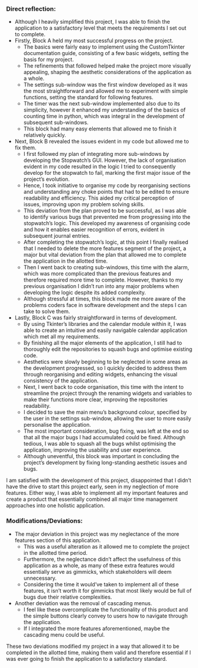 ### Direct reflection:



* Although I heavily simplified this project, I was able to finish the application to a satisfactory level that meets the requirements I set out to complete. 
* Firstly, Block A held my most successful progress on the project.
    * The basics were fairly easy to implement using the CustomTkinter documentation guide, consisting of a few basic widgets, setting the basis for my project.
    * The refinements that followed helped make the project more visually appealing, shaping the aesthetic considerations of the application as a whole.
    * The settings sub-window was the first window developed as it was the most straightforward and allowed me to experiment with simple functions, setting the standard for following features.
    * The timer was the next sub-window implemented also due to its simplicity, however it enhanced my understanding of the basics of counting time in python, which was integral in the development of subsequent sub-windows.
    * This block had many easy elements that allowed me to finish it relatively quickly.
* Next, Block B revealed the issues evident in my code but allowed me to fix them.
    * I first followed my plan of integrating more sub-windows by developing the Stopwatch’s GUI. However, the lack of organisation evident in my code resulted in the logic I tried to consequently develop for the stopwatch to fail, marking the first major issue of the project’s evolution.
    * Hence, I took initiative to organise my code by reorganising sections and understanding any choke points that had to be edited to ensure readability and efficiency. This aided my critical perception of issues, improving upon my problem solving skills.
    * This deviation from the plan proved to be successful, as I was able to identify various bugs that prevented me from progressing into the stopwatch’s logic. This developed my awareness of organising code and how it enables easier recognition of errors, evident in subsequent journal entries.
    * After completing the stopwatch’s logic, at this point I finally realised that I needed to delete the more features segment of the project, a major but vital deviation from the plan that allowed me to complete the application in the allotted time. 
    * Then I went back to creating sub-windows, this time with the alarm, which was more complicated than the previous features and therefore required more time to complete. However, thanks to my previous organisation I didn’t run into any major problems when developing the logic despite its added complexity.
    * Although stressful at times, this block made me more aware of the problems coders face in software development and the steps I can take to solve them.
* Lastly, Block C was fairly straightforward in terms of development.
    * By using Tkinter’s libraries and the calendar module within it, I was able to create an intuitive and easily navigable calendar application which met all my requirements.
    * By finishing all the major elements of the application, I still had to thoroughly edit the repositories to squash bugs and optimise existing code. 
    * Aesthetics were slowly beginning to be neglected in some areas as the development progressed, so I quickly decided to address them through reorganising and editing widgets, enhancing the visual consistency of the application.
    * Next, I went back to code organisation, this time with the intent to streamline the project through the renaming widgets and variables to make their functions more clear, improving the repositories readability.
    * I decided to save the main menu’s background colour, specified by the user in the settings sub-window, allowing the user to more easily personalise the application.
    * The most important consideration, bug fixing, was left at the end so that all the major bugs I had accumulated could be fixed. Although tedious, I was able to squash all the bugs whilst optimising the application, improving the usability and user experience.
    * Although uneventful, this block was important in concluding the project’s development by fixing long-standing aesthetic issues and bugs.

I am satisfied with the development of this project, disappointed that I didn’t have the drive to start this project early, seen in my neglection of more features. Either way, I was able to implement all my important features and create a product that essentially combined all major time management approaches into one holistic application. 


### Modifications/Deviations:



* The major deviation in this project was my neglectance of the more features section of this application.
    * This was a useful alteration as it allowed me to complete the project in the allotted time period.
    * Furthermore, the neglectance didn’t affect the usefulness of this application as a whole, as many of these extra features would essentially serve as gimmicks, which stakeholders will deem unnecessary.
    * Considering the time it would’ve taken to implement all of these features, it isn’t worth it for gimmicks that most likely would be full of bugs due their relative complexities. 
* Another deviation was the removal of cascading menus.
    * I feel like these overcomplicate the functionality of this product and the simple buttons clearly convey to users how to navigate through the application.
    * If I integrated the more features aforementioned, maybe the cascading menu could be useful.

These two deviations modified my project in a way that allowed it to be completed in the allotted time, making them valid and therefore essential if I was ever going to finish the application to a satisfactory standard.
